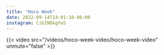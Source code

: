 ```yaml
---
title: "Hoco Week"
date: 2022-09-14T14:01:10-06:00
instagram: CibINDkgYw5
---
```

{{< video src="/videos/hoco-week-video/hoco-week-video" unmute="false" >}}
